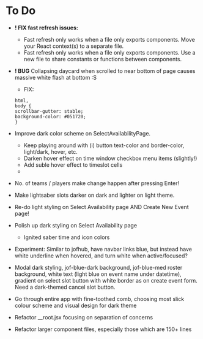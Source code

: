 # To Do

- **! FIX fast refresh issues:**
  - Fast refresh only works when a file only exports components. Move your React context(s) to a separate file.
  - Fast refresh only works when a file only exports components. Use a new file to share constants or functions between components.

- **! BUG** Collapsing daycard when scrolled to near bottom of page causes massive white flash at bottom :S
  - FIX:

  ```
  html,
  body {
  scrollbar-gutter: stable;
  background-color: #051720;
  }

  ```

- Improve dark color scheme on SelectAvailabilityPage.
  - Keep playing around with (i) button text-color and border-color, light/dark, hover, etc.
  - Darken hover effect on time window checkbox menu items (slightly!)
  - Add suble hover effect to timeslot cells
  -

- No. of teams / players make change happen after pressing Enter!

- Make lightsaber slots darker on dark and lighter on light theme.

- Re-do light styling on Select Availability page AND Create New Event page!

- Polish up dark styling on Select Availability page
  - Ignited saber time and icon colors

- Experiment: Similar to jofhub, have navbar links blue, but instead have white underline when hovered, and turn white when active/focused?

- Modal dark styling, jof-blue-dark background, jof-blue-med roster background, white text (light blue on event name under datetime), gradient on select slot button with white border as on create event form. Need a dark-themed cancel slot button.

- Go through entire app with fine-toothed comb, choosing most slick colour scheme and visual design for dark theme

- Refactor \_\_root.jsx focusing on separation of concerns

- Refactor larger component files, especially those which are 150+ lines
